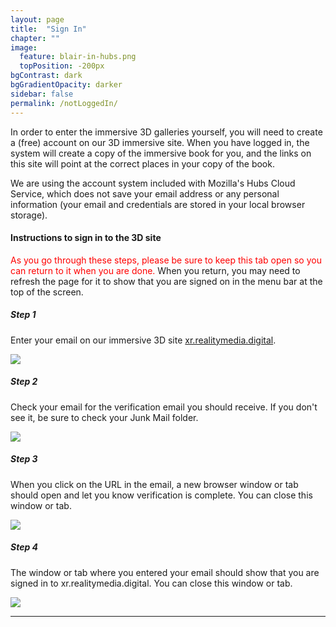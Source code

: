 ```yaml
---
layout: page
title:  "Sign In"
chapter: ""
image:
  feature: blair-in-hubs.png
  topPosition: -200px
bgContrast: dark
bgGradientOpacity: darker
sidebar: false
permalink: /notLoggedIn/
---
```


<p>
In order to enter the immersive 3D galleries yourself, you will need to create a (free) account on our 3D immersive site. When you have logged in, the system will create a copy of the immersive book for you, and the links on this site will point at the correct places in your copy of the book.</p> 

<p>We are using the account system included with Mozilla's Hubs Cloud Service, which does not save your email address or any personal information (your email and credentials are stored in your local browser storage).
</p>

<h4>Instructions to sign in to the 3D site</h4>
<div>
  <p><span style="color: red;">As you go through these steps, please be sure to keep this tab open so you can return to it when you are done.</span> When you return, you may need to refresh the page for it to show that you are signed on in the menu bar at the top of the screen.</p>
  <h5>Step 1</h5>
  <p>
    Enter your email on our immersive 3D site <a class="exlink" href="https://xr.realitymedia.digital/signin" target="_blank">xr.realitymedia.digital</a>. 
  </p> 
  <p>
    <img src="{{ site.baseurl_img }}login-emailflow.png" class="center" ></img></a>
  </p>
  <h5>Step 2</h5>
  <p>
    Check your email for the verification email you should receive.  If you don't see it, be sure to check your Junk Mail folder.
  </p>
  <p>
    <img src="{{ site.baseurl_img }}login-link.jpeg" class="center"  ></img></a>
  </p>
  <h5>Step 3</h5>
  <p>
    When you click on the URL in the email, a new browser window or tab should open and let you know verification is complete. You can close this window or tab.
  </p>
  <p>
    <img src="{{ site.baseurl_img }}login-verified.png" class="center" ></img></a>
  </p>      
  <h5>Step 4</h5>
  <p>
    The window or tab where you entered your email should show that you are signed in to xr.realitymedia.digital.  You can close this window or tab.
  </p>
  <p>
    <img src="{{ site.baseurl_img }}login-done.png" class="center"  ></img></a>
  </p> 
  <hr>     
</div>

